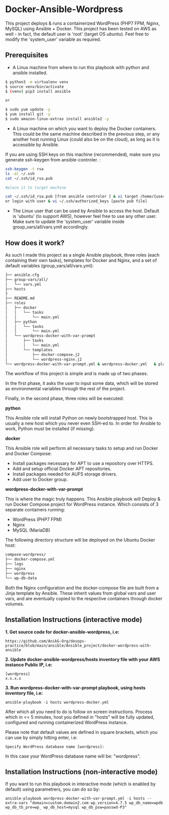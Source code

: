 # Docker-Ansible-Wordpress

This project deploys & runs a containerized WordPress (PHP7 FPM, Nginx, MySQL) using Ansible + Docker. This project has been tested on AWS as well - in fact, the default
user is 'root' (target OS *ubuntu*). Feel free to modify the 'system_user' variable as required.

## Prerequisites

* A Linux machine from where to run this playbook with python and ansible installed.
```bash
$ python3 -m virtualenv venv
$ source venv/bin/activate
$ (venv) pip3 install ansible

or 

$ sudo yum update -y
$ yum install git -y
$ sudo amazon-linux-extras install ansible2 -y
```

* A Linux machine on which you want to deploy the Docker containers. This could be the same machine described in the previous step, or any another host running Linux (could also be on the cloud), as long as it is accessible by Ansible. 

If you are using SSH keys on this machine (recommended), make sure you generate ssh-keygen from ansible-controler. :
```bash
ssh-keygen -t rsa
ls -al ~/.ssh
cat ~/.ssh/id_rsa.pub

#place it to target machine 

cat ~/.ssh/id_rsa.pub [from ansible controler ] & vi target /home/{user}/.ssh/authorized_keys [paste pub file]
or login with user & vi ~/.ssh/authorized_keys [paste pub file]
```

* The Linux user that can be used by Ansible to access the host. Default is 'ubuntu' (to support AWS), however feel free to use any other user. Make sure to update the 'system_user' variable inside group_vars/all/vars.ymll accordingly.

## How does it work?
As such I made this project as a single Ansible playbook, three roles (each containing their own tasks), templates for Docker and Nginx, and a set of default variables (group_vars/all/vars.yml):
```bash
├── ansible.cfg
├── group-vars/all/
│   └── vars.yml
├── hosts
├ 
├── README.md
├── roles
│   ├── docker
│   │   └── tasks
│   │       └── main.yml
│   ├── python
│   │   └── tasks
│   │       └── main.yml
│   └── wordpress-docker-with-var-prompt
│       ├── tasks
│       │   └── main.yml
│       └── templates
│           ├── docker-compose.j2
│           └── wordpress-nginx.j2
└── wordpress-docker-with-var-prompt.yml & wordpress-docker.yml   & playbook-connectivity.yaml
```

The workflow of this project is simple and is made up of two phases. 

In the first phase, it asks the user to input some data, which will be stored as environmental variables through the rest of the project. 

Finally, in the second phase, three roles will be executed:

**python**

This Ansible role will install Python on newly bootstrapped host. This is usually a new host which you never even SSH-ed to. In order for Ansible to work, Python must be installed (if missing).

**docker**

This Ansible role will perform all necessary tasks to setup and run Docker and Docker Compose:

* Install packages necessary for APT to use a repository over HTTPS.
* Add and setup official Docker APT repositories.
* Install packages needed for AUFS storage drivers.
* Add user to Docker group.

**wordpress-docker-with-var-prompt**

This is where the magic truly happens. This Ansible playbook will Deploy & run Docker Compose project for WordPress instance. Which consists of 3 separate containers running:
* WordPress (PHP7 FPM)
* Nginx
* MySQL (MariaDB)

The following directory structure will be deployed on the Ubuntu Docker host:

```bash
compose-wordpress/
├── docker-compose.yml
├── logs
├── nginx
├── wordpress
└── wp-db-data
```

Both the Nginx configuration and the docker-compose file are built from a Jinja template by Ansible. These inherit values from global vars and user vars, and are eventually copied to the respective containers through docker volumes.

## Installation Instructions (interactive mode)

**1. Get source code for docker-ansible-wordpress, i.e:**

```
https://github.com/AnikG-Org/devops-practice/blob/main/ansible/Ansible_project/docker-wordpress-with-ansible
```

**2. Update docker-ansible-wordpress/hosts inventory file with your AWS instance Public IP, i.e:**

```
[wordpress]
x.x.x.x
```

**3. Run wordpress-docker-with-var-prompt playbook, using hosts inventory file, i.e:**

```
ansible-playbook -i hosts wordpress-docker.yml
```

After which all you need to do is follow on screen instructions. Process which in <= 5 minutes, host you defined in "hosts" will be fully updated, configured and running containerized WordPress instance.

Please note that default values are defined in square brackets, which you can use by simply hitting enter, i.e:
```
Specify WordPress database name [wordpress]:
```

In this case your WordPress database name will be: "wordpress".

## Installation Instructions (non-interactive mode)

If you want to run this playbook in interactive mode (which is enabled by default) using parametrers, you can do so by:

```
ansible-playbook wordpress-docker-with-var-prompt.yml -i hosts --extra-vars "domain=custom.domain2.com wp_version=4.7.5 wp_db_name=wpdb wp_db_tb_pre=wp_ wp_db_host=mysql wp_db_psw=passwd-P3"
```
